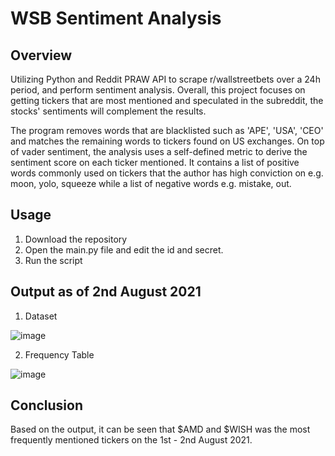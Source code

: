 # WSB Sentiment Analysis
## Overview
Utilizing Python and Reddit PRAW API to scrape r/wallstreetbets over a 24h period, and perform sentiment analysis.
Overall, this project focuses on getting tickers that are most mentioned and speculated in the subreddit, the stocks' sentiments will complement the results.

The program removes words that are blacklisted such as 'APE', 'USA', 'CEO' and matches the remaining words to tickers found on US exchanges. On top of vader sentiment, the analysis uses a self-defined metric to derive the sentiment score on each ticker mentioned. It contains a list of positive words commonly used on tickers that the author has high conviction on e.g. moon, yolo, squeeze while a list of negative words e.g. mistake, out.

## Usage
1. Download the repository
2. Open the main.py file and edit the id and secret.
3. Run the script

## Output as of 2nd August 2021
1. Dataset

![image](https://user-images.githubusercontent.com/23024496/127808913-0dc06314-e942-446b-b37b-8ffdbc6e592e.png)

2. Frequency Table 

![image](https://user-images.githubusercontent.com/23024496/127806940-0ca27d37-62c6-4668-9e37-10986098e294.png)
    

## Conclusion
Based on the output, it can be seen that $AMD and $WISH was the most frequently mentioned tickers on the 1st - 2nd August 2021.
